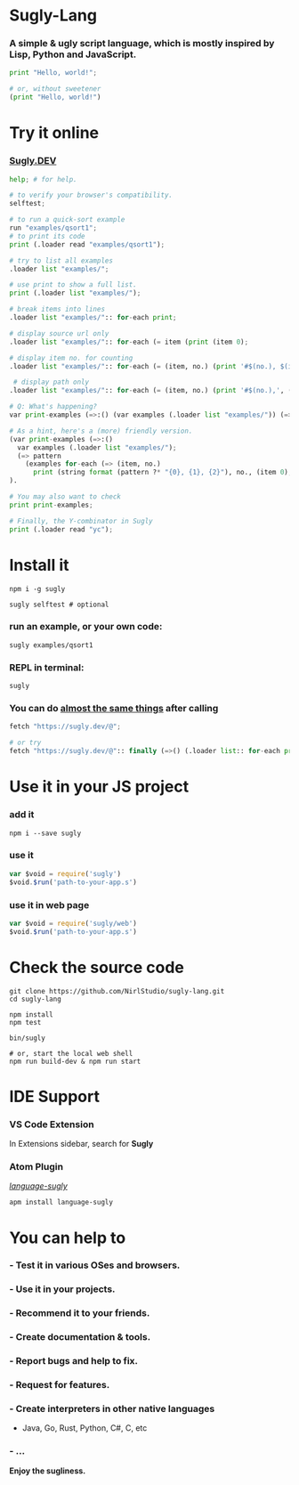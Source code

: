 # Sugly-Lang
### A simple &amp; ugly script language, which is mostly inspired by Lisp, Python and JavaScript.
```python
print "Hello, world!";

# or, without sweetener
(print "Hello, world!")
```

# Try it online
### [Sugly.DEV](https://sugly.dev)
```python
help; # for help.

# to verify your browser's compatibility.
selftest;

# to run a quick-sort example
run "examples/qsort1";
# to print its code
print (.loader read "examples/qsort1");

# try to list all examples
.loader list "examples/";

# use print to show a full list.
print (.loader list "examples/");

# break items into lines
.loader list "examples/":: for-each print;

# display source url only
.loader list "examples/":: for-each (= item (print (item 0);

# display item no. for counting
.loader list "examples/":: for-each (= (item, no.) (print '#$(no.), $(item 0)');

 # display path only
.loader list "examples/":: for-each (= (item, no.) (print '#$(no.),', (var url (item 0):: slice (url first-of "examples/");

# Q: What's happening?
var print-examples (=>:() (var examples (.loader list "examples/")) (=> pattern (examples for-each (=> (item, no.) (print (string format (pattern ?* "{0}, {1}, {2}"), no., (item 0), (item 1);

# As a hint, here's a (more) friendly version.
(var print-examples (=>:()
  var examples (.loader list "examples/");
  (=> pattern
    (examples for-each (=> (item, no.)
      print (string format (pattern ?* "{0}, {1}, {2}"), no., (item 0), (item 1);
).

# You may also want to check
print print-examples;

# Finally, the Y-combinator in Sugly
print (.loader read "yc");
```

# Install it
```shell
npm i -g sugly

sugly selftest # optional
```

### run an example, or your own code:
```shell
sugly examples/qsort1
```

### REPL in terminal:
```shell
sugly
```
### You can do [almost the same things](#try-it-online) after calling
```python
fetch "https://sugly.dev/@";

# or try
fetch "https://sugly.dev/@":: finally (=>() (.loader list:: for-each print);
```

# Use it in your JS project
### add it
```shell
npm i --save sugly
```

### use it
```javascript
var $void = require('sugly')
$void.$run('path-to-your-app.s')
```

### use it in web page
```javascript
var $void = require('sugly/web')
$void.$run('path-to-your-app.s')
```

# Check the source code
```shell
git clone https://github.com/NirlStudio/sugly-lang.git
cd sugly-lang

npm install
npm test

bin/sugly

# or, start the local web shell
npm run build-dev & npm run start
```

# IDE Support
### VS Code Extension
In Extensions sidebar, search for **Sugly**

### Atom Plugin
[*language-sugly*](https://github.com/NirlStudio/language-sugly)
```shell
apm install language-sugly
```

# You can help to
### - Test it in various OSes and browsers.
### - Use it in your projects.
### - Recommend it to your friends.
### - Create documentation & tools.
### - Report bugs and help to fix.
### - Request for features.
### - Create interpreters in other native languages
  - Java, Go, Rust, Python, C#, C, etc
### - ...

**Enjoy the sugliness.**
